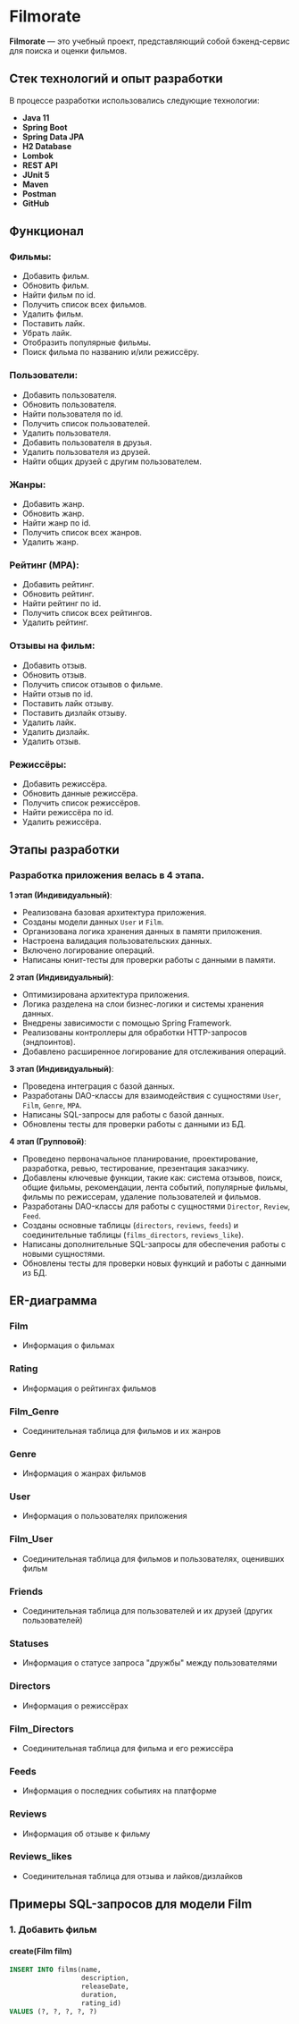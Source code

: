 # Filmorate

**Filmorate** — это учебный проект, представляющий собой бэкенд-сервис для поиска и оценки фильмов.

## Стек технологий и опыт разработки

В процессе разработки использовались следующие технологии:

- **Java 11**
- **Spring Boot**
- **Spring Data JPA**
-  **H2 Database**
- **Lombok**
- **REST API** 
- **JUnit 5** 
- **Maven**
- **Postman**
- **GitHub**

## Функционал
### Фильмы:
- Добавить фильм.
- Обновить фильм.
- Найти фильм по id.
- Получить список всех фильмов.
- Удалить фильм.
- Поставить лайк.
- Убрать лайк.
- Отобразить популярные фильмы.
- Поиск фильма по названию и/или режиссёру.

### Пользователи:
- Добавить пользователя.
- Обновить пользователя.
- Найти пользователя по id.
- Получить список пользователей.
- Удалить пользователя.
- Добавить пользователя в друзья.
- Удалить пользователя из друзей.
- Найти общих друзей с другим пользователем.

### Жанры:
- Добавить жанр.
- Обновить жанр.
- Найти жанр по id.
- Получить список всех жанров.
- Удалить жанр.

### Рейтинг (MPA):
- Добавить рейтинг.
- Обновить рейтинг.
- Найти рейтинг по id.
- Получить список всех рейтингов.
- Удалить рейтинг.

### Отзывы на фильм:
- Добавить отзыв.
- Обновить отзыв.
- Получить список отзывов о фильме.
- Найти отзыв по id.
- Поставить лайк отзыву.
- Поставить дизлайк отзыву.
- Удалить лайк.
- Удалить дизлайк.
- Удалить отзыв.

### Режиссёры:
- Добавить режиссёра.
- Обновить данные режиссёра.
- Получить список режиссёров.
- Найти режиссёра по id.
- Удалить режиссёра.

## Этапы разработки

### Разработка приложения велась в 4 этапа.

**1 этап (Индивидуальный)**: 
   - Реализована базовая архитектура приложения.
   - Созданы модели данных `User` и `Film`.
   - Организована логика хранения данных в памяти приложения.
   - Настроена валидация пользовательских данных.
   - Включено логирование операций.
   - Написаны юнит-тесты для проверки работы с данными в памяти.

**2 этап (Индивидуальный)**:
   - Оптимизирована архитектура приложения.
   - Логика разделена на слои бизнес-логики и системы хранения данных.
   - Внедрены зависимости с помощью Spring Framework.
   - Реализованы контроллеры для обработки HTTP-запросов (эндпоинтов).
   - Добавлено расширенное логирование для отслеживания операций.

**3 этап (Индивидуальный)**:
   - Проведена интеграция с базой данных.
   - Разработаны DAO-классы для взаимодействия с сущностями `User`, `Film`, `Genre`, `MPA`.
   - Написаны SQL-запросы для работы с базой данных.
   - Обновлены тесты для проверки работы с данными из БД.

**4 этап (Групповой)**:
   - Проведено первоначальное планирование, проектирование, разработка, ревью, тестирование, презентация заказчику.
   - Добавлены ключевые функции, такие как: система отзывов, поиск, общие фильмы, рекомендации, лента событий, популярные фильмы, фильмы по режиссерам, удаление пользователей и фильмов.
   - Разработаны DAO-классы для работы с сущностями `Director`, `Review`, `Feed`.
   - Созданы основные таблицы (`directors`, `reviews`, `feeds`) и соединительные таблицы (`films_directors`, `reviews_like`).
   - Написаны дополнительные SQL-запросы для обеспечения работы с новыми сущностями.
   - Обновлены тесты для проверки новых функций и работы с данными из БД.

## ER-диаграмма

 
### Film
- Информация о фильмах

### Rating
- Информация о рейтингах фильмов

### Film_Genre
- Соединительная таблица для фильмов и их жанров

### Genre
- Информация о жанрах фильмов

### User
- Информация о пользователях приложения

### Film_User
- Соединительная таблица для фильмов и пользователях, оценивших фильм

### Friends
- Соединительная таблица для пользователей и их друзей (других пользователей)

### Statuses
- Информация о статусе запроса "дружбы" между пользователями

### Directors
- Информация о режиссёрах

### Film_Directors
- Соединительная таблица для фильма и его режиссёра

### Feeds
- Информация о последних событиях на платформе

### Reviews
- Информация об отзыве к фильму

### Reviews_likes
- Соединительная таблица для отзыва и лайков/дизлайков

## Примеры SQL-запросов для модели Film
### 1. Добавить фильм 
#### create(Film film)
```sql
INSERT INTO films(name,
                  description,
                  releaseDate,
                  duration,
                  rating_id)
VALUES (?, ?, ?, ?, ?)
```

